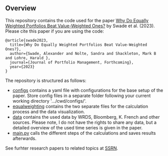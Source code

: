 ## Overview
This repository contains the code used for the paper [Why Do Equally Weighted Portfolios Beat Value-Weighted Ones?](https://papers.ssrn.com/sol3/papers.cfm?abstract_id=4280394) by Swade et al. (2023). Please cite this paper if you are using the code:
```
@article{swade2023,
  title={Why Do Equally Weighted Portfolios Beat Value-Weighted Ones?},
  author={Swade, Alexander and Nolte, Sandra and Shackleton, Mark B and Lohre, Harald },
  journal={Journal of Portfolio Management, Forthcoming},
  year={2023}
}
```
The repository is structured as follows:
- [configs](https://github.com/smalswad/equalweighting/tree/main/configs) contains a yaml file with configurations for the base setup of the paper. Store config files in a separate folder following your current working directory '.../cwd/configs/'. 
- [equalweighting](https://github.com/smalswad/equalweighting/tree/main/equalweighting) contains the two separate files for the calculation process and the data visualization.
- [data]() contains the used data by WRDS, Bloomberg, K. French and other sources. Please note, I do not have the rights to share any data, but a detailed overview of the used time series is given in the paper.
- [main.py](https://github.com/smalswad/equalweighting/blob/main/main.py) calls the different steps of the calculations and saves results afterwards.

See furhter research papers to related topics at [SSRN](https://papers.ssrn.com/sol3/cf_dev/AbsByAuth.cfm?per_id=3837762).
